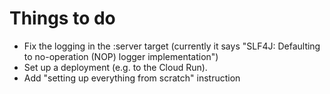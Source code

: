# Things to do

* Fix the logging in the :server target (currently it says "SLF4J: Defaulting to no-operation (NOP) logger implementation")
* Set up a deployment (e.g. to the Cloud Run).
* Add "setting up everything from scratch" instruction